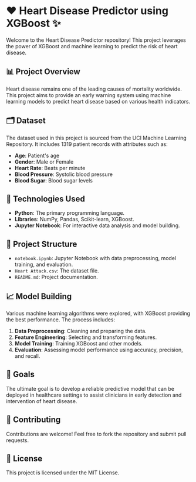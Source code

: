 # ❤️ Heart Disease Predictor using XGBoost ✨

Welcome to the Heart Disease Predictor repository! This project leverages the power of XGBoost and machine learning to predict the risk of heart disease.

## 📊 Project Overview

Heart disease remains one of the leading causes of mortality worldwide. This project aims to provide an early warning system using machine learning models to predict heart disease based on various health indicators.

## 🗂 Dataset

The dataset used in this project is sourced from the UCI Machine Learning Repository. It includes 1319 patient records with attributes such as:

- **Age**: Patient's age
- **Gender**: Male or Female
- **Heart Rate**: Beats per minute
- **Blood Pressure**: Systolic blood pressure
- **Blood Sugar**: Blood sugar levels

## 🚀 Technologies Used

- **Python**: The primary programming language.
- **Libraries**: NumPy, Pandas, Scikit-learn, XGBoost.
- **Jupyter Notebook**: For interactive data analysis and model building.

## 🔧 Project Structure

- `notebook.ipynb`: Jupyter Notebook with data preprocessing, model training, and evaluation.
- `Heart Attack.csv`: The dataset file.
- `README.md`: Project documentation.

## 📈 Model Building

Various machine learning algorithms were explored, with XGBoost providing the best performance. The process includes:

1. **Data Preprocessing**: Cleaning and preparing the data.
2. **Feature Engineering**: Selecting and transforming features.
3. **Model Training**: Training XGBoost and other models.
4. **Evaluation**: Assessing model performance using accuracy, precision, and recall.

## 🎯 Goals

The ultimate goal is to develop a reliable predictive model that can be deployed in healthcare settings to assist clinicians in early detection and intervention of heart disease.

## 🤝 Contributing

Contributions are welcome! Feel free to fork the repository and submit pull requests.

## 📄 License

This project is licensed under the MIT License.
